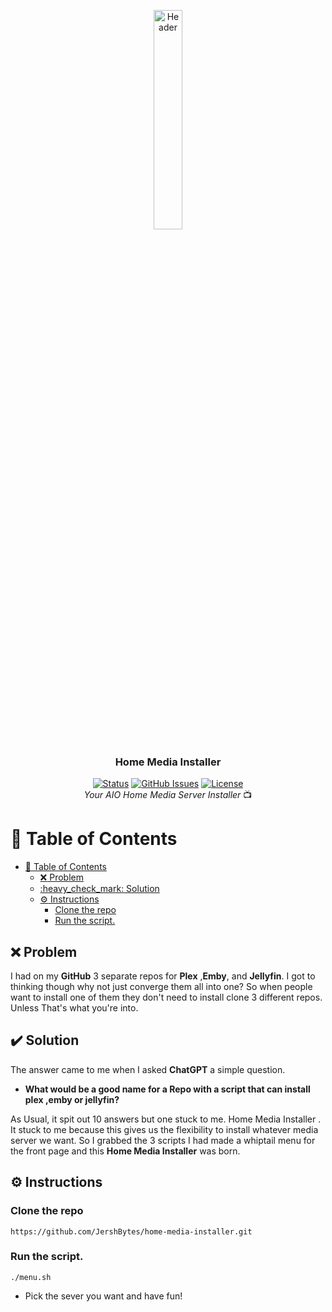 <p align="center">
  <img src="assets/images/IMG_0725.png" alt="Header" height="30%" width="30%">
  <h3 align="center"> Home Media Installer </h3>
</p>

<div align="center">

[![Status](https://img.shields.io/badge/status-active-success.svg)]()
[![GitHub Issues](https://img.shields.io/github/issues/coloredbytes/home-media-installer.svg)](https://github.com/coloredbytes/home-media-installer/issues)
[![License](https://img.shields.io/badge/license-MIT-blue.svg)](/LICENSE) <br>
<i> Your AIO Home Media Server Installer </i> 📺


</div>

# :link: Table of Contents

- [:link: Table of Contents](#link-table-of-contents)
  - [:x: Problem](#x-problem)
  - [:heavy\_check\_mark: Solution](#heavy_check_mark-solution)
  - [:gear: Instructions](#gear-instructions)
    - [Clone the repo](#clone-the-repo)
    - [Run the script.](#run-the-script)


## :x: Problem

I had on my **GitHub** 3 separate repos for **Plex** ,**Emby**, and **Jellyfin**. I got to thinking though why not just converge them all into one? So when people want to install one of them they don't need to install clone 3 different repos. Unless That's what you're into.

## :heavy_check_mark: Solution

The answer came to me when I asked **ChatGPT** a simple question. 
- **What would be a good name for a Repo with a script that can install plex ,emby or jellyfin?**

As Usual, it spit out 10 answers but one stuck to me.  Home Media Installer . It stuck to me because this gives us the flexibility to install whatever media server we want. So I grabbed the 3 scripts I had made a whiptail menu for the front page and this **Home Media Installer** was born.

## :gear: Instructions

### Clone the repo
```
https://github.com/JershBytes/home-media-installer.git
```
### Run the script.

```shell
./menu.sh
```

- Pick the sever you want and have fun!
